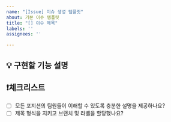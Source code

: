 ```yaml
---
name: "[Issue] 이슈 생성 템플릿"
about: 기본 이슈 템플릿
title: "[] 이슈 제목"
labels: ''
assignees: ''

---
```


## 💡 구현할 기능 설명


## ❗체크리스트
- [ ] 모든 포지션의 팀원들이 이해할 수 있도록 충분한 설명을 제공하나요?
- [ ] 제목 형식을 지키고 브랜치 및 라벨을 할당했나요?
